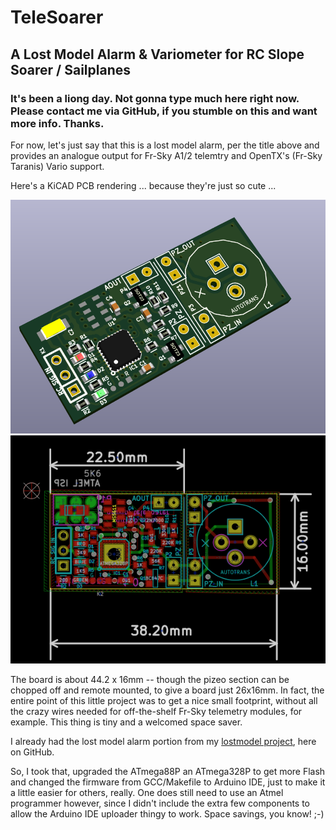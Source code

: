 # TeleSoarer
## A Lost Model Alarm &amp; Variometer for RC Slope Soarer / Sailplanes

### It's been a liong day. Not gonna type much here right now. Please contact me via GitHub, if you stumble on this and want more info. Thanks.

For now, let's just say that this is a lost model alarm, per the title above and provides an analogue output for Fr-Sky A1/2 telemtry and OpenTX's (Fr-Sky Taranis) Vario support. 

Here's a KiCAD PCB rendering ... because they're just so cute ...

<img src="img/kicad_render.png">
<img src="img/kicad_size.png">

The board is about 44.2 x 16mm -- though the pizeo section can be chopped off and remote mounted, to give a board just 26x16mm. In fact, the entire point of this little project was to get a nice small footprint, without all the crazy wires needed for off-the-shelf Fr-Sky telemetry modules, for example. This thing is tiny and a welcomed space saver.

I already had the lost model alarm portion from my [lostmodel project](https://github.com/gruvin/lostmodel), here on GitHub. 

So, I took that, upgraded the ATmega88P an ATmega328P to get more Flash and changed the firmware from GCC/Makefile to Arduino IDE, just to make it a little easier for others, really. One does still need to use an Atmel programmer however, since I didn't include the extra few components to allow the Arduino IDE uploader thingy to work. Space savings, you know! ;-)




